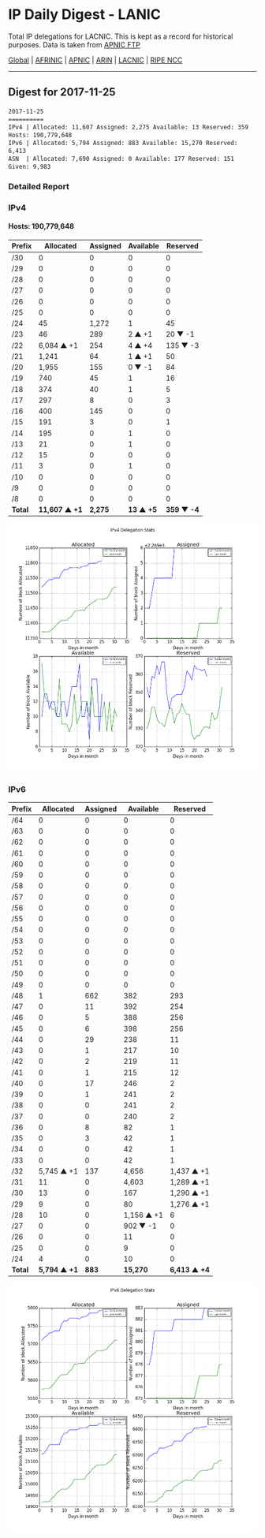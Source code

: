 # IP Daily Digest - LANIC

Total IP delegations for LACNIC. This is kept as a record for historical purposes. Data is taken from [APNIC FTP](https://ftp.apnic.net/)

[Global](https://github.com/csmets/IP-Daily-Digest) | [AFRINIC](https://github.com/csmets/IP-Daily-Digest/tree/master/archives/AFRINIC) | [APNIC](https://github.com/csmets/IP-Daily-Digest/tree/master/archives/APNIC) | [ARIN](https://github.com/csmets/IP-Daily-Digest/tree/master/archives/ARIN) | [LACNIC](https://github.com/csmets/IP-Daily-Digest/tree/master/archives/LACNIC) | [RIPE NCC](https://github.com/csmets/IP-Daily-Digest/tree/master/archives/RIPE_NCC)

---

## Digest for 2017-11-25
```
2017-11-25
==========
IPv4 | Allocated: 11,607 Assigned: 2,275 Available: 13 Reserved: 359 Hosts: 190,779,648
IPv6 | Allocated: 5,794 Assigned: 883 Available: 15,270 Reserved: 6,413
ASN  | Allocated: 7,690 Assigned: 0 Available: 177 Reserved: 151 Given: 9,983
```

### Detailed Report

### IPv4

#### Hosts: **190,779,648**

| Prefix | Allocated | Assigned | Available | Reserved |
| ----- | ----- | ----- | ----- | ----- |
| /30 | 0 | 0 | 0 | 0 |
| /29 | 0 | 0 | 0 | 0 |
| /28 | 0 | 0 | 0 | 0 |
| /27 | 0 | 0 | 0 | 0 |
| /26 | 0 | 0 | 0 | 0 |
| /25 | 0 | 0 | 0 | 0 |
| /24 | 45 | 1,272 | 1 | 45 |
| /23 | 46 | 289 | 2 ▲ +1 | 20 ▼ -1 |
| /22 | 6,084 ▲ +1 | 254 | 4 ▲ +4 | 135 ▼ -3 |
| /21 | 1,241 | 64 | 1 ▲ +1 | 50 |
| /20 | 1,955 | 155 | 0 ▼ -1 | 84 |
| /19 | 740 | 45 | 1 | 16 |
| /18 | 374 | 40 | 1 | 5 |
| /17 | 297 | 8 | 0 | 3 |
| /16 | 400 | 145 | 0 | 0 |
| /15 | 191 | 3 | 0 | 1 |
| /14 | 195 | 0 | 1 | 0 |
| /13 | 21 | 0 | 1 | 0 |
| /12 | 15 | 0 | 0 | 0 |
| /11 | 3 | 0 | 1 | 0 |
| /10 | 0 | 0 | 0 | 0 |
| /9 | 0 | 0 | 0 | 0 |
| /8 | 0 | 0 | 0 | 0 |
| **Total** | **11,607 ▲ +1** | **2,275** | **13 ▲ +5** | **359 ▼ -4** |

![ipv4-stats](ipv4-figure.png)

### IPv6

| Prefix | Allocated | Assigned | Available | Reserved |
| ----- | ----- | ----- | ----- | ----- |
| /64 | 0 | 0 | 0 | 0 |
| /63 | 0 | 0 | 0 | 0 |
| /62 | 0 | 0 | 0 | 0 |
| /61 | 0 | 0 | 0 | 0 |
| /60 | 0 | 0 | 0 | 0 |
| /59 | 0 | 0 | 0 | 0 |
| /58 | 0 | 0 | 0 | 0 |
| /57 | 0 | 0 | 0 | 0 |
| /56 | 0 | 0 | 0 | 0 |
| /55 | 0 | 0 | 0 | 0 |
| /54 | 0 | 0 | 0 | 0 |
| /53 | 0 | 0 | 0 | 0 |
| /52 | 0 | 0 | 0 | 0 |
| /51 | 0 | 0 | 0 | 0 |
| /50 | 0 | 0 | 0 | 0 |
| /49 | 0 | 0 | 0 | 0 |
| /48 | 1 | 662 | 382 | 293 |
| /47 | 0 | 11 | 392 | 254 |
| /46 | 0 | 5 | 388 | 256 |
| /45 | 0 | 6 | 398 | 256 |
| /44 | 0 | 29 | 238 | 11 |
| /43 | 0 | 1 | 217 | 10 |
| /42 | 0 | 2 | 219 | 11 |
| /41 | 0 | 1 | 215 | 12 |
| /40 | 0 | 17 | 246 | 2 |
| /39 | 0 | 1 | 241 | 2 |
| /38 | 0 | 0 | 241 | 2 |
| /37 | 0 | 0 | 240 | 2 |
| /36 | 0 | 8 | 82 | 1 |
| /35 | 0 | 3 | 42 | 1 |
| /34 | 0 | 0 | 42 | 1 |
| /33 | 0 | 0 | 42 | 1 |
| /32 | 5,745 ▲ +1 | 137 | 4,656 | 1,437 ▲ +1 |
| /31 | 11 | 0 | 4,603 | 1,289 ▲ +1 |
| /30 | 13 | 0 | 167 | 1,290 ▲ +1 |
| /29 | 9 | 0 | 80 | 1,276 ▲ +1 |
| /28 | 10 | 0 | 1,156 ▲ +1 | 6 |
| /27 | 0 | 0 | 902 ▼ -1 | 0 |
| /26 | 0 | 0 | 11 | 0 |
| /25 | 0 | 0 | 9 | 0 |
| /24 | 4 | 0 | 10 | 0 |
| **Total** | **5,794 ▲ +1** | **883** | **15,270** | **6,413 ▲ +4** |

![ipv6-stats](ipv6-figure.png)